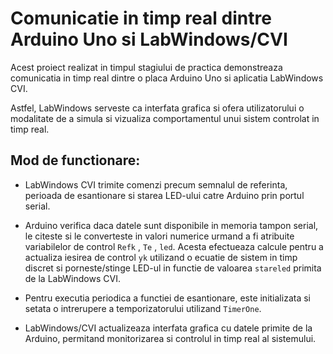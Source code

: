 # Comunicatie in timp real dintre Arduino Uno si LabWindows/CVI

Acest proiect realizat in timpul stagiului de practica demonstreaza comunicatia in timp real dintre o placa Arduino Uno si aplicatia LabWindows CVI.

Astfel, LabWindows serveste ca interfata grafica si ofera utilizatorului o modalitate de a simula si vizualiza comportamentul unui sistem controlat in timp real.

## Mod de functionare:

- LabWindows CVI trimite comenzi precum semnalul de referinta, perioada de esantionare si starea LED-ului catre Arduino prin portul serial.

- Arduino verifica daca datele sunt disponibile in memoria tampon serial, le citeste si le converteste in valori numerice urmand a fi atribuite variabilelor de control `Refk` , `Te` , `led`. Acesta efectueaza calcule pentru a actualiza iesirea de control `yk` utilizand o ecuatie de sistem in timp discret si porneste/stinge LED-ul in functie de valoarea `stareled` primita de la LabWindows CVI.

- Pentru executia periodica a functiei de esantionare, este initializata si setata o intrerupere a temporizatorului utilizand `TimerOne`.

- LabWindows/CVI actualizeaza interfata grafica cu datele primite de la Arduino, permitand monitorizarea si controlul in timp real al sistemului.

